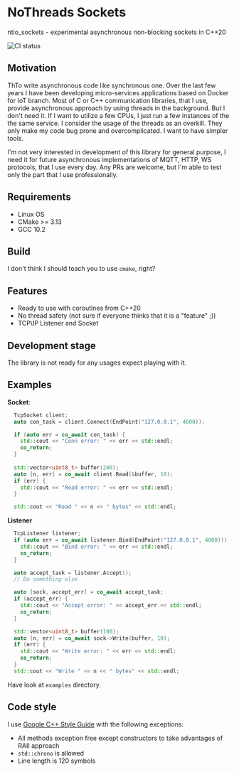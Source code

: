 # NoThreads Sockets 

ntio_sockets - experimental asynchronous non-blocking sockets in C++20

![CI status](https://github.com/NoThreadsIO/ntio_sockets/workflows/.github/workflows/ci.yml/badge.svg)

## Motivation 

ThTo write asynchronous code like synchronous one. Over the last few years I have been developing micro-services
applications based on Docker for IoT branch. Most of C or C++ communication libraries, that I use, 
provide asynchronous approach by using threads in the background. But I don't need it. If I want to utilize a few CPUs, I
just run a few instances of the the same service. I consider the usage of the threads as an overkill. They only make my code 
bug prone and overcomplicated. I want to have simpler tools.

I'm not very interested in development of this library for general purpose, I need it for future asynchronous 
implementations of MQTT, HTTP, WS protocols, that I use every day. Any PRs are welcome, but I'm able to test only the part 
that I use professionally.

## Requirements

* Linux OS
* CMake >= 3.13
* GCC 10.2

## Build

I don't think I should teach you to use `cmake`, right?

## Features

* Ready to use with coroutines from C++20
* No thread safety  (not sure if everyone thinks that it is a "feature" ;))
* TCP\IP Listener and Socket

## Development stage

The library is not ready for any usages expect playing with it.

## Examples

**Socket**:

```cpp
  TcpSocket client;
  auto con_task = client.Connect(EndPoint("127.0.0.1", 4000));

  if (auto err = co_await con_task) {
    std::cout << "Conn error: " << err << std::endl;
    co_return;
  }
  
  std::vector<uint8_t> buffer(200);
  auto [n, err] = co_await client.Read(&buffer, 10);
  if (err) {
    std::cout << "Read error: " << err << std::endl;
  }

  std::cout << "Read " << n << " bytes" << std::endl;
```

**Listener**

```cpp
  TcpListener listener;
  if (auto err = co_await listener.Bind(EndPoint("127.0.0.1", 4000))) {
    std::cout << "Bind error: " << err << std::endl;
    co_return;
  }

  auto accept_task = listener.Accept();
  // Do something else

  auto [sock, accept_err] = co_await accept_task;
  if (accept_err) {
    std::cout << "Accept error: " << accept_err << std::endl;
    co_return;
  }

  std::vector<uint8_t> buffer(100);
  auto [n, err] = co_await sock->Write(buffer, 10);
  if (err) {
    std::cout << "Write error: " << err << std::endl;
    co_return;
  }
  std::cout << "Write " << n << " bytes" << std::endl;
```

Have look at `examples` directory.

## Code style

I use [Google C++ Style Guide](https://google.github.io/styleguide/cppguide.html) with the following exceptions:

* All methods exception free except constructors to take advantages of RAII approach 
* `std::chrono` is allowed
* Line length is 120 symbols
